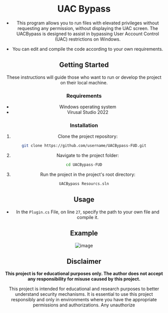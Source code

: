 <div align="center">

# UAC Bypass

- This program allows you to run files with elevated privileges without requesting any permission, without displaying the UAC screen. The UACBypass is designed to assist in bypassing User Account Control (UAC) restrictions on Windows.


- You can edit and compile the code according to your own requirements.

## Getting Started

These instructions will guide those who want to run or develop the project on their local machine.

### Requirements

- Windows operating system
- Virusal Studio 2022

### Installation

1. Clone the project repository:

```bash
git clone https://github.com/username/UACBypass-FUD.git
```

2. Navigate to the project folder:

```bash
cd UACBypass-FUD
```


3. Run the project in the project's root directory:

```bash
UACBypass Resourcs.sln
```

## Usage

- In the ```Plugin.cs``` File, on line ```27```, specify the path to your own file and compile it.


## Example

![image](https://github.com/MuckPro/Kriptr/assets/138373919/179370de-670c-4e12-82c3-1d3d4788a415)


## Disclaimer

**This project is for educational purposes only. The author does not accept any responsibility for misuse caused by this project.**

This project is intended for educational and research purposes to better understand security mechanisms. It is essential to use this project responsibly and only in environments where you have the appropriate permissions and authorizations. Any unauthorize